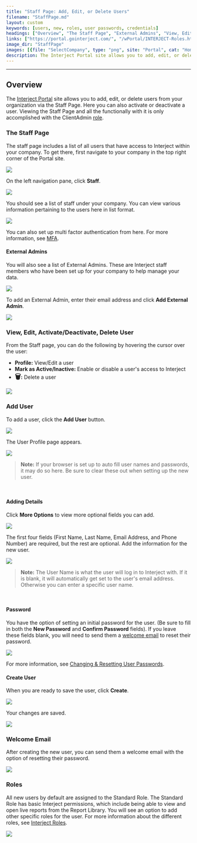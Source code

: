 ```yaml
---
title: "Staff Page: Add, Edit, or Delete Users"
filename: "StaffPage.md"
layout: custom
keywords: [users, new, roles, user passwords, credentials]
headings: ["Overview", "The Staff Page", "External Admins", "View, Edit, Activate/Deactivate, Delete User", "Add User", "Adding Details", "Password", "Create User", "Welcome Email", "Roles"]
links: ["https://portal.gointerject.com/", "/wPortal/INTERJECT-Roles.html#clientadmin-role", "/wPortal/MFA.html", "/wPortal/Altering-User-Passwords.html", "/wPortal/INTERJECT-Roles.html"]
image_dir: "StaffPage"
images: [{file: "SelectCompany", type: "png", site: "Portal", cat: "Home", sub: "Company", report: "", ribbon: "", config: ""}, {file: "ClickStaff", type: "png", site: "Portal", cat: "Sidebar", sub: "", report: "", ribbon: "", config: ""}, {file: "Staff", type: "png", site: "Portal", cat: "Organization Staff", sub: "", report: "", ribbon: "", config: ""}, {file: "ExternalAdmins", type: "png", site: "Portal", cat: "Organization Staff", sub: "", report: "", ribbon: "", config: ""}, {file: "AddExternalAdmin", type: "png", site: "Portal", cat: "Organization Staff", sub: "", report: "", ribbon: "", config: ""}, {file: "ProfileActiveDelete", type: "png", site: "Portal", cat: "Organization Staff", sub: "", report: "", ribbon: "", config: ""}, {file: "AddUser", type: "png", site: "Portal", cat: "Organization Staff", sub: "", report: "", ribbon: "", config: ""}, {file: "UserProfile", type: "png", site: "Portal", cat: "User Profile", sub: "", report: "", ribbon: "", config: ""}, {file: "MoreOptions", type: "png", site: "Portal", cat: "User Profile", sub: "", report: "", ribbon: "", config: ""}, {file: "FillInNewUser", type: "png", site: "Portal", cat: "User Profile", sub: "", report: "", ribbon: "", config: ""}, {file: "SetPassword", type: "png", site: "Portal", cat: "User Profile", sub: "", report: "", ribbon: "", config: ""}, {file: "Create", type: "png", site: "Portal", cat: "User Profile", sub: "", report: "", ribbon: "", config: ""}, {file: "ChangesSaved", type: "png", site: "Portal", cat: "User Profile", sub: "Popup", report: "", ribbon: "", config: ""}, {file: "SendEmail", type: "png", site: "Portal", cat: "User Profile", sub: "", report: "", ribbon: "", config: ""}, {file: "Roles", type: "png", site: "Portal", cat: "User Profile", sub: "", report: "", ribbon: "", config: ""}]
description: The Interject Portal site allows you to add, edit, or delete users from your organization via the Staff Page. This page will show you how to do this.
---
```

* * *

## Overview

The [Interject Portal](https://portal.gointerject.com/) site allows you to add, edit, or delete users from your organization via the Staff Page. Here you can also activate or deactivate a user. Viewing the Staff Page and all the functionally with it is only accomplished with the ClientAdmin [role](/wPortal/INTERJECT-Roles.html#clientadmin-role).

### The Staff Page

The staff page includes a list of all users that have access to Interject within your company. To get there, first navigate to your company in the top right corner of the Portal site.

![](/images/StaffPage/SelectCompany.png)
<br>

On the left navigation pane, click **Staff**.

![](/images/StaffPage/ClickStaff.png)
<br>

You should see a list of staff under your company. You can view various information pertaining to the users here in list format.

![](/images/StaffPage/Staff.png)
<br>

You can also set up multi factor authentication from here. For more information, see [MFA](/wPortal/MFA.html).

#### External Admins

You will also see a list of External Admins. These are Interject staff members who have been set up for your company to help manage your data.

![](/images/StaffPage/ExternalAdmins.png)
<br>

To add an External Admin, enter their email address and click **Add External Admin**.

![](/images/StaffPage/AddExternalAdmin.png)
<br>

### View, Edit, Activate/Deactivate, Delete User

From the Staff page, you can do the following by hovering the cursor over the user:

* **Profile:** View/Edit a user
* **Mark as Active/Inactive:** Enable or disable a user's access to Interject
* **<font size="+1">&#x1F5D1;</font>:** Delete a user

![](/images/StaffPage/ProfileActiveDelete.png)
<br>

### Add User

To add a user, click the **Add User** button.

![](/images/StaffPage/AddUser.png)
<br>

The User Profile page appears.

![](/images/StaffPage/UserProfile.png)
<br>

<blockquote class=highlight_note>
<b>Note:</b> If your browser is set up to auto fill user names and passwords, it may do so here. Be sure to clear these out when setting up the new user.
</blockquote>
<br>

#### Adding Details

Click **More Options** to view more optional fields you can add. 

![](/images/StaffPage/MoreOptions.png)
<br>

The first four fields (First Name, Last Name, Email Address, and Phone Number) are required, but the rest are optional. Add the information for the new user.

![](/images/StaffPage/FillInNewUser.png)
<br>

<blockquote class=highlight_note>
<b>Note:</b> The User Name is what the user will log in to Interject with. If it is blank, it will automatically get set to the user's email address. Otherwise you can enter a specific user name.
</blockquote>
<br>

#### Password

You have the option of setting an initial password for the user. (Be sure to fill in both the **New Password** and **Confirm Password** fields). If you leave these fields blank, you will need to send them a [welcome email](#welcome-email) to reset their password.

![](/images/StaffPage/SetPassword.png)
<br>

For more information, see [Changing &amp; Resetting User Passwords](/wPortal/Altering-User-Passwords.html).

#### Create User

When you are ready to save the user, click **Create**. 

![](/images/StaffPage/Create.png)
<br>

Your changes are saved.

![](/images/StaffPage/ChangesSaved.png)
<br>

### Welcome Email

After creating the new user, you can send them a welcome email with the option of resetting their password.

![](/images/StaffPage/SendEmail.png)
<br>

### Roles

All new users by default are assigned to the Standard Role. The Standard Role has basic Interject permissions, which include being able to view and open live reports from the Report Library. You will see an option to add other specific roles for the user. For more information about the different roles, see [Interject Roles](/wPortal/INTERJECT-Roles.html).

![](/images/StaffPage/Roles.png)
<br>
